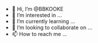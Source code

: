 - 👋 Hi, I’m @BBKOOKE
- 👀 I’m interested in ...
- 🌱 I’m currently learning ...
- 💞️ I’m looking to collaborate on ...
- 📫 How to reach me ...

<!---
BBKOOKE/BBKOOKE is a ✨ special ✨ repository because its `README.md` (this file) appears on your GitHub profile.
You can click the Preview link to take a look at your changes.
--->
